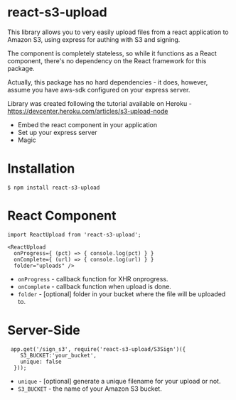 # react-s3-upload

This library allows you to very easily upload files from a react application to Amazon S3, using express for authing with S3 and signing.

The component is completely stateless, so while it functions as a React component, there's no dependency on the React framework for this package.

Actually, this package has no hard dependencies - it does, however, assume you have aws-sdk configured on your express server.

Library was created following the tutorial available on Heroku - https://devcenter.heroku.com/articles/s3-upload-node

  - Embed the react component in your application
  - Set up your express server
  - Magic

# Installation

    $ npm install react-s3-upload

# React Component

    import ReactUpload from 'react-s3-upload';

    <ReactUpload 
      onProgress={ (pct) => { console.log(pct) } }
      onComplete={ (url) => { console.log(url) } }
      folder="uploads" />

  - `onProgress` - callback function for XHR onprogress.
  - `onComplete` - callback function when upload is done.
  - `folder` - [optional] folder in your bucket where the file will be uploaded to.

# Server-Side

     app.get('/sign_s3', require('react-s3-upload/S3Sign')({
        S3_BUCKET:'your_bucket', 
        unique: false
      }));

  - `unique` - [optional] generate a unique filename for your upload or not.
  - `S3_BUCKET` - the name of your Amazon S3 bucket.
